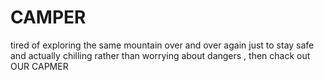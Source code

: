 # CAMPER
tired of exploring the same mountain over and over again just to stay safe and actually chilling rather than worrying about dangers  , then chack out OUR CAPMER
